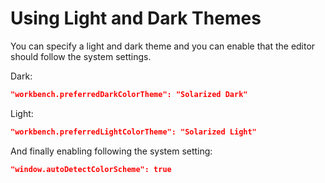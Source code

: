 # Using Light and Dark Themes

You can specify a light and dark theme and you can enable that the editor should follow the system settings.

Dark:

```json
"workbench.preferredDarkColorTheme": "Solarized Dark"
```

Light:

```json
"workbench.preferredLightColorTheme": "Solarized Light"
```

And finally enabling following the system setting:

```json
"window.autoDetectColorScheme": true
```
